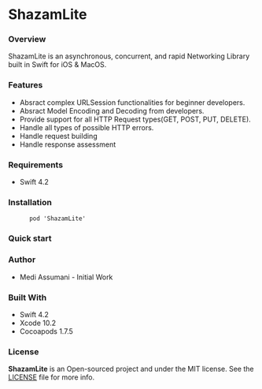 # ShazamLite

### Overview
ShazamLite is an asynchronous, concurrent, and rapid Networking Library built in Swift for iOS & MacOS.

### Features

* Absract complex URLSession functionalities for beginner developers.
* Absract Model Encoding and Decoding from developers.
* Provide support for all HTTP Request types(GET, POST, PUT, DELETE).
* Handle all types of possible HTTP errors.
* Handle request building
* Handle response assessment

### Requirements

- Swift 4.2

### Installation
```
      pod 'ShazamLite'
 ```

### Quick start


### Author

* Medi Assumani - Initial Work

### Built With

* Swift 4.2
* Xcode 10.2
* Cocoapods 1.7.5

### License
<b>ShazamLite</b> is an Open-sourced project and under the MIT license. See the <a href="https://github.com/MediBoss/ShazamLite/License.md">LICENSE</a> file for more info.
